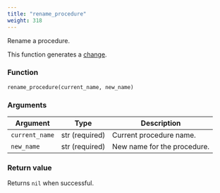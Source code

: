 ```yaml
---
title: "rename_procedure"
weight: 318
---
```


Rename a procedure.

This function generates a [change](../../overview/changes).

### Function

`rename_procedure(current_name, new_name)`

### Arguments

Argument | Type | Description
-------- | ---- | -----------
`current_name` | str (required) | Current procedure name.
`new_name` | str (required) | New name for the procedure.

### Return value

Returns `nil` when successful.
